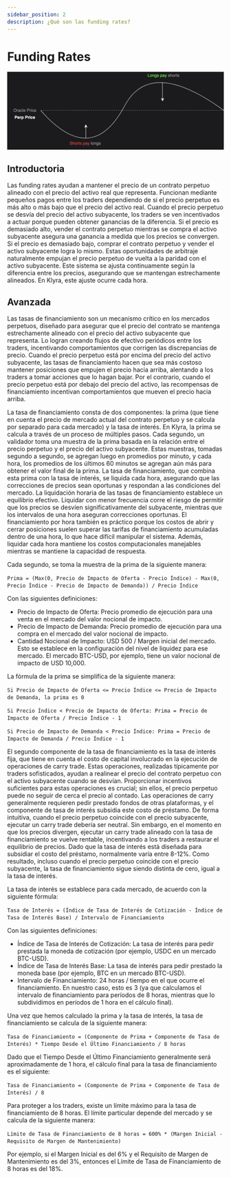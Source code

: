 ```yaml
---
sidebar_position: 2
description: ¿Qué son las funding rates?
---
```


# Funding Rates

![funding payment diagram](../../../../../static/img/funding-diagram.png)

## Introductoria
Las funding rates ayudan a mantener el precio de un contrato perpetuo alineado con el precio del activo real que representa. Funcionan mediante pequeños pagos entre los traders dependiendo de si el precio perpetuo es más alto o más bajo que el precio del activo real. Cuando el precio perpetuo se desvía del precio del activo subyacente, los traders se ven incentivados a actuar porque pueden obtener ganancias de la diferencia. Si el precio es demasiado alto, vender el contrato perpetuo mientras se compra el activo subyacente asegura una ganancia a medida que los precios se convergen. Si el precio es demasiado bajo, comprar el contrato perpetuo y vender el activo subyacente logra lo mismo. Estas oportunidades de arbitraje naturalmente empujan el precio perpetuo de vuelta a la paridad con el activo subyacente. Este sistema se ajusta continuamente según la diferencia entre los precios, asegurando que se mantengan estrechamente alineados. En Klyra, este ajuste ocurre cada hora.

## Avanzada
Las tasas de financiamiento son un mecanismo crítico en los mercados perpetuos, diseñado para asegurar que el precio del contrato se mantenga estrechamente alineado con el precio del activo subyacente que representa. Lo logran creando flujos de efectivo periódicos entre los traders, incentivando comportamientos que corrigen las discrepancias de precio. Cuando el precio perpetuo está por encima del precio del activo subyacente, las tasas de financiamiento hacen que sea más costoso mantener posiciones que empujen el precio hacia arriba, alentando a los traders a tomar acciones que lo hagan bajar. Por el contrario, cuando el precio perpetuo está por debajo del precio del activo, las recompensas de financiamiento incentivan comportamientos que mueven el precio hacia arriba.

La tasa de financiamiento consta de dos componentes: la prima (que tiene en cuenta el precio de mercado actual del contrato perpetuo y se calcula por separado para cada mercado) y la tasa de interés. En Klyra, la prima se calcula a través de un proceso de múltiples pasos. Cada segundo, un validador toma una muestra de la prima basada en la relación entre el precio perpetuo y el precio del activo subyacente. Estas muestras, tomadas segundo a segundo, se agregan luego en promedios por minuto, y cada hora, los promedios de los últimos 60 minutos se agregan aún más para obtener el valor final de la prima. La tasa de financiamiento, que combina esta prima con la tasa de interés, se liquida cada hora, asegurando que las correcciones de precios sean oportunas y respondan a las condiciones del mercado. La liquidación horaria de las tasas de financiamiento establece un equilibrio efectivo. Liquidar con menor frecuencia corre el riesgo de permitir que los precios se desvíen significativamente del subyacente, mientras que los intervalos de una hora aseguran correcciones oportunas. El financiamiento por hora también es práctico porque los costos de abrir y cerrar posiciones suelen superar las tarifas de financiamiento acumuladas dentro de una hora, lo que hace difícil manipular el sistema. Además, liquidar cada hora mantiene los costos computacionales manejables mientras se mantiene la capacidad de respuesta.

Cada segundo, se toma la muestra de la prima de la siguiente manera:

`Prima = (Max(0, Precio de Impacto de Oferta - Precio Índice) - Max(0, Precio Índice - Precio de Impacto de Demanda)) / Precio Índice`

Con las siguientes definiciones:
- Precio de Impacto de Oferta: Precio promedio de ejecución para una venta en el mercado del valor nocional de impacto.
- Precio de Impacto de Demanda: Precio promedio de ejecución para una compra en el mercado del valor nocional de impacto.
- Cantidad Nocional de Impacto: USD 500 / Margen inicial del mercado. Esto se establece en la configuración del nivel de liquidez para ese mercado. El mercado BTC-USD, por ejemplo, tiene un valor nocional de impacto de USD 10,000.

La fórmula de la prima se simplifica de la siguiente manera:

`Si Precio de Impacto de Oferta <= Precio Índice <= Precio de Impacto de Demanda, la prima es 0`

`Si Precio Índice < Precio de Impacto de Oferta: Prima = Precio de Impacto de Oferta / Precio Índice - 1`

`Si Precio de Impacto de Demanda < Precio Índice: Prima = Precio de Impacto de Demanda / Precio Índice - 1`

El segundo componente de la tasa de financiamiento es la tasa de interés fija, que tiene en cuenta el costo de capital involucrado en la ejecución de operaciones de carry trade. Estas operaciones, realizadas típicamente por traders sofisticados, ayudan a realinear el precio del contrato perpetuo con el activo subyacente cuando se desvían. Proporcionar incentivos suficientes para estas operaciones es crucial; sin ellos, el precio perpetuo puede no seguir de cerca el precio al contado. Las operaciones de carry generalmente requieren pedir prestado fondos de otras plataformas, y el componente de tasa de interés subsidia este costo de préstamo. De forma intuitiva, cuando el precio perpetuo coincide con el precio subyacente, ejecutar un carry trade debería ser neutral. Sin embargo, en el momento en que los precios divergen, ejecutar un carry trade alineado con la tasa de financiamiento se vuelve rentable, incentivando a los traders a restaurar el equilibrio de precios. Dado que la tasa de interés está diseñada para subsidiar el costo del préstamo, normalmente varía entre 8-12%. Como resultado, incluso cuando el precio perpetuo coincide con el precio subyacente, la tasa de financiamiento sigue siendo distinta de cero, igual a la tasa de interés.

La tasa de interés se establece para cada mercado, de acuerdo con la siguiente fórmula:

`Tasa de Interés = (Índice de Tasa de Interés de Cotización - Índice de Tasa de Interés Base) / Intervalo de Financiamiento`

Con las siguientes definiciones:
- Índice de Tasa de Interés de Cotización: La tasa de interés para pedir prestada la moneda de cotización (por ejemplo, USDC en un mercado BTC-USD).
- Índice de Tasa de Interés Base: La tasa de interés para pedir prestado la moneda base (por ejemplo, BTC en un mercado BTC-USD).
- Intervalo de Financiamiento: 24 horas / tiempo en el que ocurre el financiamiento. En nuestro caso, esto es 3 (ya que calculamos el intervalo de financiamiento para períodos de 8 horas, mientras que lo subdividimos en períodos de 1 hora en el cálculo final).

Una vez que hemos calculado la prima y la tasa de interés, la tasa de financiamiento se calcula de la siguiente manera:

`Tasa de Financiamiento = (Componente de Prima + Componente de Tasa de Interés) * Tiempo Desde el Último Financiamiento / 8 horas`

Dado que el Tiempo Desde el Último Financiamiento generalmente será aproximadamente de 1 hora, el cálculo final para la tasa de financiamiento es el siguiente:

`Tasa de Financiamiento = (Componente de Prima + Componente de Tasa de Interés) / 8`

Para proteger a los traders, existe un límite máximo para la tasa de financiamiento de 8 horas. El límite particular depende del mercado y se calcula de la siguiente manera:

`Límite de Tasa de Financiamiento de 8 horas = 600% * (Margen Inicial - Requisito de Margen de Mantenimiento)`

Por ejemplo, si el Margen Inicial es del 6% y el Requisito de Margen de Mantenimiento es del 3%, entonces el Límite de Tasa de Financiamiento de 8 horas es del 18%.